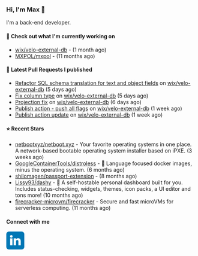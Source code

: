 ### Hi, I'm Max 👋

I'm a back-end developer.

#### 👷 Check out what I'm currently working on

- [wix/velo-external-db](https://github.com/wix/velo-external-db) -  (1 month ago)
- [MXPOL/mxpol](https://github.com/MXPOL/mxpol) -  (11 months ago)

#### 🔨 Latest Pull Requests I published

- [Refactor SQL schema translation for text and object fields](https://github.com/wix/velo-external-db/pull/482) on [wix/velo-external-db](https://github.com/wix/velo-external-db) (5 days ago)
- [Fix column type](https://github.com/wix/velo-external-db/pull/481) on [wix/velo-external-db](https://github.com/wix/velo-external-db) (5 days ago)
- [Projection fix](https://github.com/wix/velo-external-db/pull/480) on [wix/velo-external-db](https://github.com/wix/velo-external-db) (6 days ago)
- [Publish action - push all flags](https://github.com/wix/velo-external-db/pull/479) on [wix/velo-external-db](https://github.com/wix/velo-external-db) (1 week ago)
- [Publish action update](https://github.com/wix/velo-external-db/pull/478) on [wix/velo-external-db](https://github.com/wix/velo-external-db) (1 week ago)

#### ⭐ Recent Stars

- [netbootxyz/netboot.xyz](https://github.com/netbootxyz/netboot.xyz) - Your favorite operating systems in one place.  A network-based bootable operating system installer based on iPXE. (3 weeks ago)
- [GoogleContainerTools/distroless](https://github.com/GoogleContainerTools/distroless) - 🥑  Language focused docker images, minus the operating system.   (6 months ago)
- [shilomagen/passport-extension](https://github.com/shilomagen/passport-extension) -  (8 months ago)
- [Lissy93/dashy](https://github.com/Lissy93/dashy) - 🚀 A self-hostable personal dashboard built for you. Includes status-checking, widgets, themes, icon packs, a UI editor and tons more! (10 months ago)
- [firecracker-microvm/firecracker](https://github.com/firecracker-microvm/firecracker) - Secure and fast microVMs for serverless computing. (11 months ago)

#### Connect with me

[<img align="left" alt="LinkedIn" width="48px"  src="icons/linkedin.svg" />][linkedin]

[linkedin]: https://www.linkedin.com/in/max-polski/
